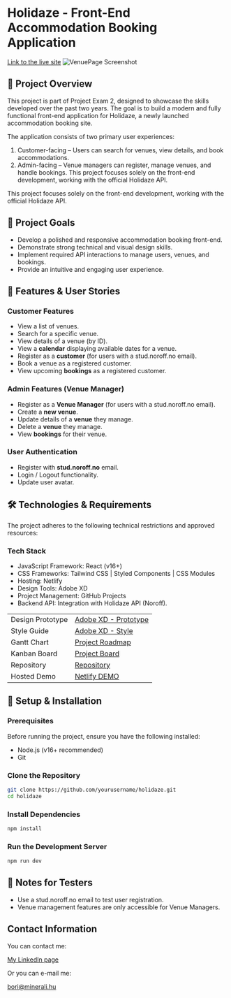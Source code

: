 # Holidaze - Front-End Accommodation Booking Application
<a href="https://holidaze-rentopia.netlify.app">Link to the live site</a>
![VenuePage Screenshot](https://github.com/user-attachments/assets/1c68d025-3708-4bb6-943b-0e6c3098d7c6)

## :pushpin: Project Overview
This project is part of Project Exam 2, designed to showcase the skills developed over the past two years. The goal is to build a modern and fully functional front-end application for Holidaze, a newly launched accommodation booking site.

The application consists of two primary user experiences:

1. Customer-facing – Users can search for venues, view details, and book accommodations.
2. Admin-facing – Venue managers can register, manage venues, and handle bookings.
This project focuses solely on the front-end development, working with the official Holidaze API.

This project focuses solely on the front-end development, working with the official Holidaze API.

## :dart: Project Goals
- Develop a polished and responsive accommodation booking front-end.
- Demonstrate strong technical and visual design skills.
- Implement required API interactions to manage users, venues, and bookings.
- Provide an intuitive and engaging user experience.

## :book:  Features & User Stories
### Customer Features
- View a list of venues.
- Search for a specific venue.
- View details of a venue (by ID).
- View a **calendar** displaying available dates for a venue.
- Register as a **customer** (for users with a stud.noroff.no email).
- Book a venue as a registered customer.
- View upcoming **bookings** as a registered customer.

### Admin Features (Venue Manager)
- Register as a **Venue Manager** (for users with a stud.noroff.no email).
- Create a **new venue**.
- Update details of a **venue** they manage.
- Delete a **venue** they manage.
- View **bookings** for their venue.

### User Authentication
- Register with **stud.noroff.no** email.
- Login / Logout functionality.
- Update user avatar.

## :hammer_and_wrench: Technologies & Requirements
The project adheres to the following technical restrictions and approved resources:

### Tech Stack
- JavaScript Framework: React (v16+)
- CSS Frameworks: Tailwind CSS | Styled Components | CSS Modules
- Hosting: Netlify
- Design Tools: Adobe XD 
- Project Management: GitHub Projects
- Backend API: Integration with Holidaze API (Noroff).

<table>
  <tbody>
    <tr>
      <td>Design Prototype</td>
      <td><a href="https://xd.adobe.com/view/cd944fe3-8694-4d34-b42e-13e7c64096b0-98c7/">Adobe XD - Prototype</a></td>
    </tr>
    <tr>
      <td>Style Guide</td>
      <td><a href="https://xd.adobe.com/view/ca48dd4f-bb5e-4e19-b0b0-8d0bafaebaaf-9f1b/">Adobe XD - Style</a></td>
    </tr>
    <tr>
      <td>Gantt Chart</td>
      <td><a href="https://github.com/users/borikokeny/projects/9/views/2">Project Roadmap</a></td>
    </tr>
    <tr>
      <td>Kanban Board</td>
      <td><a href="https://github.com/users/borikokeny/projects/9/views/1?layout=board">Project Board</a></td>
    </tr>
    <tr>
      <td>Repository</td>
      <td><a href="https://github.com/borikokeny/Holidaze-Project-Exam-2">Repository</a></td>
    </tr>
      <tr>
      <td>Hosted Demo</td>
      <td><a href="https://holidaze-rentopia.netlify.app/">Netlify DEMO</a></td>
    </tr>
  </tbody>
</table>

## :rocket: Setup & Installation
### Prerequisites
Before running the project, ensure you have the following installed:
- Node.js (v16+ recommended)
- Git
### Clone the Repository
```sh
git clone https://github.com/yourusername/holidaze.git
cd holidaze
```
### Install Dependencies
```sh
npm install
```
### Run the Development Server
```sh
npm run dev
```
## :pushpin: Notes for Testers
- Use a stud.noroff.no email to test user registration.
- Venue management features are only accessible for Venue Managers.

## Contact Information
You can contact me:

<a href="https://www.linkedin.com/in/bori-kokeny-7070008a/">My LinkedIn page</a>

Or you can e-mail me:

bori@minerali.hu



